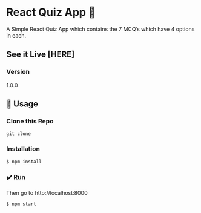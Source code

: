 #  React Quiz App 💎

A Simple React Quiz App which contains the 7 MCQ’s which have 4 options in each.

## See it Live [HERE]

### Version
1.0.0

## 📝 Usage

### Clone this Repo
```
git clone 
```
### Installation

```sh
$ npm install
```

### ✔️ Run

Then go to http://localhost:8000

```sh
$ npm start
```

